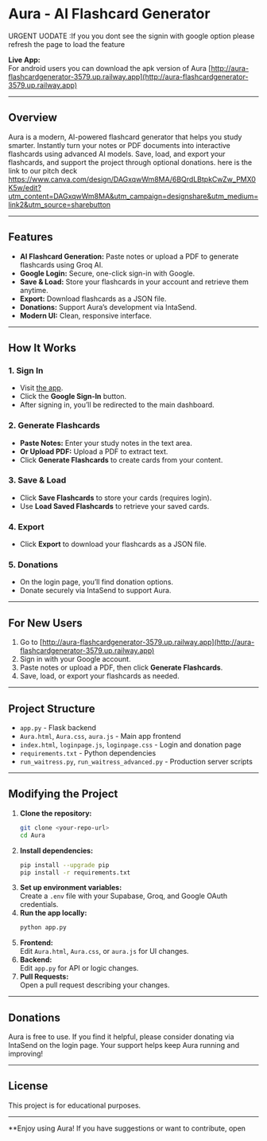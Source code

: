 # Aura - AI Flashcard Generator
URGENT UODATE :If you you dont see the signin with google option please refresh the page to load the feature 

**Live App:**  
For android users you can download the apk version of Aura
[http://aura-flashcardgenerator-3579.up.railway.app](http://aura-flashcardgenerator-3579.up.railway.app)

---


## Overview

Aura is a modern, AI-powered flashcard generator that helps you study smarter. Instantly turn your notes or PDF documents into interactive flashcards using advanced AI models. Save, load, and export your flashcards, and support the project through optional donations. here is the link to our pitch deck https://www.canva.com/design/DAGxqwWm8MA/6BQrdLBtpkCwZw_PMX0K5w/edit?utm_content=DAGxqwWm8MA&utm_campaign=designshare&utm_medium=link2&utm_source=sharebutton

---

## Features

- **AI Flashcard Generation:** Paste notes or upload a PDF to generate flashcards using Groq AI.
- **Google Login:** Secure, one-click sign-in with Google.
- **Save & Load:** Store your flashcards in your account and retrieve them anytime.
- **Export:** Download flashcards as a JSON file.
- **Donations:** Support Aura’s development via IntaSend.
- **Modern UI:** Clean, responsive interface.

---

## How It Works

### 1. Sign In

- Visit [the app](http://aura-flashcardgenerator-3579.up.railway.app).
- Click the **Google Sign-In** button.
- After signing in, you’ll be redirected to the main dashboard.

### 2. Generate Flashcards

- **Paste Notes:** Enter your study notes in the text area.
- **Or Upload PDF:** Upload a PDF to extract text.
- Click **Generate Flashcards** to create cards from your content.

### 3. Save & Load

- Click **Save Flashcards** to store your cards (requires login).
- Use **Load Saved Flashcards** to retrieve your saved cards.

### 4. Export

- Click **Export** to download your flashcards as a JSON file.

### 5. Donations

- On the login page, you’ll find donation options.
- Donate securely via IntaSend to support Aura.

---

## For New Users

1. Go to [http://aura-flashcardgenerator-3579.up.railway.app](http://aura-flashcardgenerator-3579.up.railway.app)
2. Sign in with your Google account.
3. Paste notes or upload a PDF, then click **Generate Flashcards**.
4. Save, load, or export your flashcards as needed.

---

## Project Structure

- `app.py` - Flask backend
- `Aura.html`, `Aura.css`, `aura.js` - Main app frontend
- `index.html`, `loginpage.js`, `loginpage.css` - Login and donation page
- `requirements.txt` - Python dependencies
- `run_waitress.py`, `run_waitress_advanced.py` - Production server scripts

---

## Modifying the Project

1. **Clone the repository:**
    ```sh
    git clone <your-repo-url>
    cd Aura
    ```
2. **Install dependencies:**
    ```sh
    pip install --upgrade pip
    pip install -r requirements.txt
    ```
3. **Set up environment variables:**  
   Create a `.env` file with your Supabase, Groq, and Google OAuth credentials.
4. **Run the app locally:**
    ```sh
    python app.py
    ```
5. **Frontend:**  
   Edit `Aura.html`, `Aura.css`, or `aura.js` for UI changes.
6. **Backend:**  
   Edit `app.py` for API or logic changes.
7. **Pull Requests:**  
   Open a pull request describing your changes.

---

## Donations

Aura is free to use. If you find it helpful, please consider donating via IntaSend on the login page. Your support helps keep Aura running and improving!

---

## License

This project is for educational purposes.

---

**Enjoy using Aura! If you have suggestions or want to contribute, open
